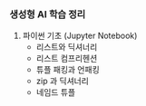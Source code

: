 ### 생성형 AI 학습 정리
1. 파이썬 기초 (Jupyter Notebook)
   - 리스트와 딕셔너리
   - 리스트 컴프리헨션
   - 튜플 패킹과 언패킹
   - zip 과 딕셔너리
   - 네임드 튜플
